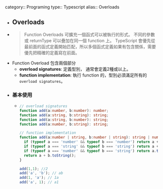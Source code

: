 category:: Programing
type:: Typescript
alias:: Overloads

- ## Overloads
- > Function Overloads 可擴充一個函式可以被執行的形式。
  > 不同的參數或 returnType 可以疊加在同一個 function 上。
  TypeScript 會優先從最前面的函式定義開始匹配，所以多個函式定義如果有包含關係，需要優先把精確的定義寫在前面。
- Function Overload 包含兩個部分
	- **overload signatures**: 定義型別， 通常會定義2種或以上。
	- **function implementation**: 執行 function 的，型別必須滿足所有的 `overload signatures`。
- ### 基本使用
	- ```typescript
	  // overload signatures
	  function add(a:number, b:number): number;
	  function add(a:string, b:string): string;
	  function add(a:string, b:number): string;
	  function add(a:number, b:string): string;
	  
	  // function implementation
	  function add(a:number | string, b:number | string): string | number {
	    if (typeof a === 'number' && typeof b === 'number') return a + b;
	    if (typeof a === 'string' && typeof b === 'string') return a + b;
	    if (typeof a === 'number' && typeof b === 'string') return a.toString() + b;
	    return a + b.toString();
	  }
	  
	  add(1,1); //2
	  add('a', 'b'); // ab
	  add(1, 'a'); // 1a
	  add('a', 1); // a1
	  ```